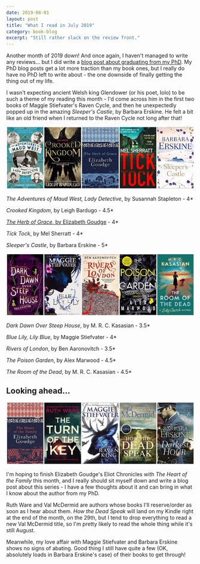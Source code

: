 ```yaml
---
date: 2019-08-01
layout: post
title: "What I read in July 2019"
category: book-blog
excerpt: "Still rather slack on the review front."
---
```


Another month of 2019 down! And once again, I haven't managed to write any reviews... but I did write a [blog post about graduating from my PhD](/i-graduated). My PhD blog posts get a lot more traction than my book ones, but I really do have no PhD left to write about - the one downside of finally getting the thing out of my life.

I wasn't expecting ancient Welsh king Glendower (or his poet, Iolo) to be such a theme of my reading this month - I'd come across him in the first two books of Maggie Stiefvater's Raven Cycle, and then he unexpectedly popped up in the amazing <cite>Sleeper's Castle</cite>, by Barbara Erskine. He felt a bit like an old friend when I returned to the Raven Cycle not long after that!

![The Adventures of Maud West, Lady Detective, Crooked Kingdom, The Herb of Grace, Tick Tock, Sleeper's Castle](/images/july-collage-1.jpg)

<cite>The Adventures of Maud West, Lady Detective</cite>, by Susannah Stapleton - 4*

<cite>Crooked Kingdom</cite>, by Leigh Bardugo - 4.5*

[<cite>The Herb of Grace</cite>, by Elizabeth Goudge](/the-eliot-chronicles-by-elizabeth-goudge) - 4*

<cite>Tick Tock</cite>, by Mel Sherratt - 4*

<cite>Sleeper's Castle</cite>, by Barbara Erskine - 5*

![Dark Dawn Over Steep House, Blue Lily, Lily Blue, Rivers of London, The Poison Garden, The Room of the Dead](/images/july-collage-2.jpg)

<cite>Dark Dawn Over Steep House</cite>, by M. R. C. Kasasian - 3.5*

<cite>Blue Lily, Lily Blue</cite>, by Maggie Stiefvater - 4*

<cite>Rivers of London</cite>, by Ben Aaronovitch - 3.5*

<cite>The Poison Garden</cite>, by Alex Marwood - 4.5*

<cite>The Room of the Dead</cite>, by M. R. C. Kasasian - 4.5*

## Looking ahead...

![The Heart of the Family, The Turn of the Key, The Raven King, How the Dead Speak, The Darkest Hour](/images/july-collage-3.jpg)

I'm hoping to finish Elizabeth Goudge's Eliot Chronicles with <cite>The Heart of the Family</cite> this month, and I really should sit myself down and write a blog post about this series - I have a few thoughts about it and can bring in what I know about the author from my PhD.

Ruth Ware and Val McDermid are authors whose books I'll reserve/order as soon as I hear about them. <cite>How the Dead Speak</cite> will land on my Kindle right at the end of the month, on the 29th, but I tend to drop everything to read a new Val McDermid title, so I'm pretty likely to read the whole thing while it's still August.

Meanwhile, my love affair with Maggie Stiefvater and Barbara Erskine shows no signs of abating. Good thing I still have quite a few (OK, absolutely loads in Barbara Erskine's case) of their books to get through!
